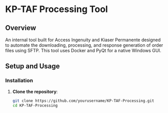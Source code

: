 # KP-TAF Processing Tool

## Overview
An internal tool built for Access Ingenuity and Kiaser Permanente designed to automate the downloading, processing, and response generation of order files using SFTP. This tool uses Docker and PyQt for a native Windows GUI.

## Setup and Usage

### Installation

1. **Clone the repository**:
   ```sh
   git clone https://github.com/yourusername/KP-TAF-Processing.git
   cd KP-TAF-Processing
